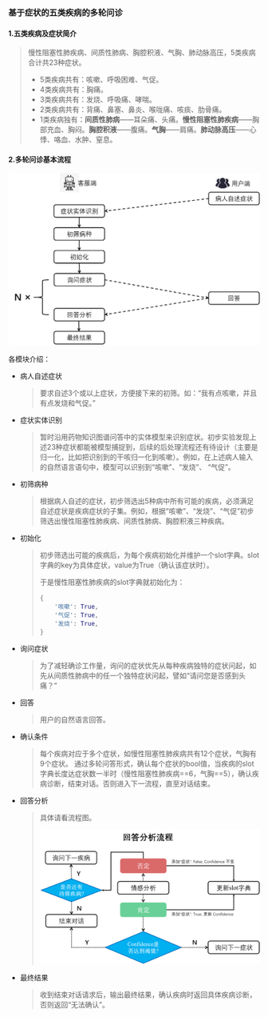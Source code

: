 ### 基于症状的五类疾病的多轮问诊

#### 1.五类疾病及症状简介

> 慢性阻塞性肺疾病、间质性肺病、胸腔积液、气胸、肺动脉高压，5类疾病合计共23种症状。
>
> - 5类疾病共有：咳嗽、呼吸困难、气促。
> - 4类疾病共有：胸痛。
> - 3类疾病共有：发烧、呼吸痛、哮喘。
> - 2类疾病共有：背痛、鼻塞、鼻炎、喉咙痛、咳痰、肋骨痛。
> - 1类疾病独有：**间质性肺病**——耳朵痛、头痛。**慢性阻塞性肺疾病**——胸部充血、胸闷。**胸腔积液**——腹痛。**气胸**——肩痛。**肺动脉高压**——心悸、咯血、水肿、窒息。

#### 2.多轮问诊基本流程

![图片示例](images/pic1.png)

各模块介绍：

- 病人自述症状

  > 要求自述3个或以上症状，方便接下来的初筛。如：“我有点咳嗽，并且有点发烧和气促。”

- 症状实体识别

  > 暂时沿用药物知识图谱问答中的实体模型来识别症状。初步实验发现上述23种症状都能被模型捕捉到，后续的后处理流程还有待设计（主要是归一化，比如把识别到的干咳归一化到咳嗽）。例如，在上述病人输入的自然语言语句中，模型可以识别到“咳嗽”、“发烧”、 “气促”。

- 初筛病种

  > 根据病人自述的症状，初步筛选出5种病中所有可能的疾病，必须满足自述症状是疾病症状的子集。例如，根据“咳嗽”、“发烧”、“气促”初步筛选出慢性阻塞性肺疾病、间质性肺病、胸腔积液三种疾病。

- 初始化

  > 初步筛选出可能的疾病后，为每个疾病初始化并维护一个slot字典。slot字典的key为具体症状，value为True（确认该症状时）。
  >
  > 于是慢性阻塞性肺疾病的slot字典就初始化为：
  >
  > ```python
  > {
  >     '咳嗽': True, 
  >     '气促': True, 
  >     '发烧': True, 
  > }
  > ```

- 询问症状

  > 为了减轻确诊工作量，询问的症状优先从每种疾病独特的症状问起，如先从间质性肺病中的任一个独特症状问起，譬如“请问您是否感到头痛？”

- 回答

  > 用户的自然语言回答。

- 确认条件
  > 每个疾病对应于多个症状，如慢性阻塞性肺疾病共有12个症状，气胸有9个症状。
  > 通过多轮问答形式，确认每个症状的bool值，当疾病的slot字典长度达症状数一半时（慢性阻塞性肺疾病==6，气胸==5），确认疾病诊断，结束对话。否则进入下一流程，直至对话结束。

- 回答分析

  > 具体请看流程图。
  >
  > ![流程图](images/pic2.png)

- 最终结果

  > 收到结束对话请求后，输出最终结果，确认疾病时返回具体疾病诊断，否则返回“无法确认”。

